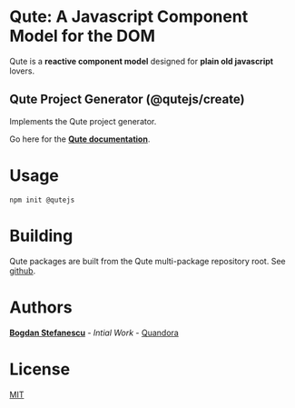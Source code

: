 # Qute: A Javascript Component Model for the DOM

Qute is a **reactive component model** designed for **plain old javascript** lovers.

## Qute Project Generator (@qutejs/create)

Implements the Qute project generator.

Go here for the **[Qute documentation](https://qutejs.org)**.

# Usage

```
npm init @qutejs
```

# Building

Qute packages are built from the Qute multi-package repository root.
See [github](https://github.com/bstefanescu/qutejs).

# Authors

**[Bogdan Stefanescu](mailto:bogdan@quandora.com)** - *Intial Work* - [Quandora](https://quandora.com)

# License

[MIT](LICENSE)

